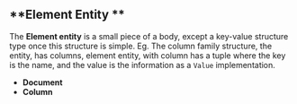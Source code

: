 ## **Element Entity **


The **Element entity** is a small piece of a body, except a key-value structure type once this structure is simple. Eg. The column family structure, the entity, has columns, element entity, with column has a tuple where the key is the name, and the value is the information as a `Value` implementation.



* **Document**
* **Column**





